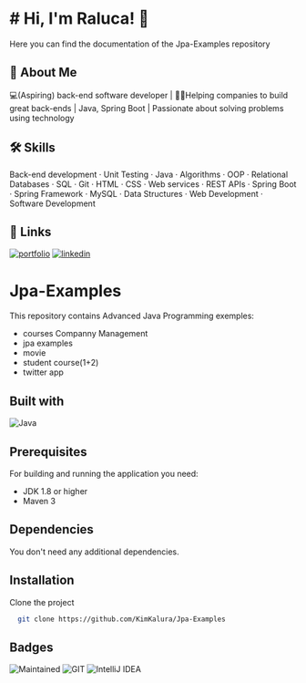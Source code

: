 # # Hi, I'm Raluca! 👋

Here you can find the documentation of the Jpa-Examples repository

## 🚀 About Me

💻(Aspiring) back-end software developer | 👨‍💻Helping companies to build great back-ends | Java, Spring Boot |
Passionate about solving problems using technology

## 🛠 Skills

Back-end development · Unit Testing · Java · Algorithms · OOP · Relational Databases · SQL · Git · HTML · CSS · Web
services · REST APIs · Spring Boot · Spring Framework · MySQL · Data Structures · Web Development · Software Development

## 🔗 Links

[![portfolio](https://img.shields.io/badge/my_portfolio-000?style=for-the-badge&logo=ko-fi&logoColor=white)](https://kimkalura.github.io/)
[![linkedin](https://img.shields.io/badge/linkedin-0A66C2?style=for-the-badge&logo=linkedin&logoColor=white)](https://www.linkedin.com/in/floriana-raluca-deftu/)

# Jpa-Examples
  This repository contains Advanced Java Programming exemples:
- courses Companny Management
- jpa examples
- movie
- student course(1+2)
- twitter app 

## Built with

![Java](https://img.shields.io/badge/Java-ED8B00?style=for-the-badge&logo=java&logoColor=white)

## Prerequisites

For building and running the application you need:
- JDK 1.8 or higher
- Maven 3

## Dependencies

You don't need any additional dependencies.

## Installation

Clone the project

```bash
  git clone https://github.com/KimKalura/Jpa-Examples
```

## Badges

![Maintained](https://img.shields.io/badge/Maintained%3F-yes-green.svg)
![GIT](https://img.shields.io/badge/GIT-E44C30?style=for-the-badge&logo=git&logoColor=white)
![IntelliJ IDEA](https://img.shields.io/badge/IntelliJIDEA-000000.svg?style=for-the-badge&logo=intellij-idea&logoColor=white)



